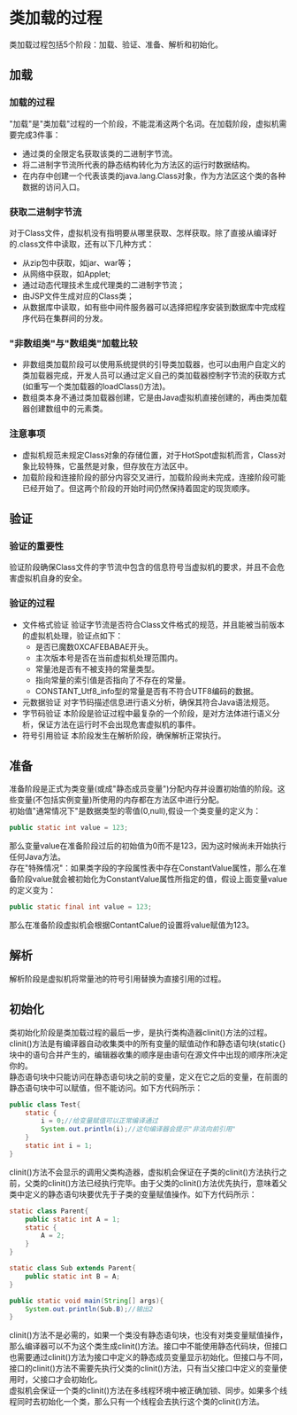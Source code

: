 # 类加载的过程  
类加载过程包括5个阶段：加载、验证、准备、解析和初始化。
## 加载
### 加载的过程
"加载"是"类加载"过程的一个阶段，不能混淆这两个名词。在加载阶段，虚拟机需要完成3件事：
- 通过类的全限定名获取该类的二进制字节流。
- 将二进制字节流所代表的静态结构转化为方法区的运行时数据结构。
- 在内存中创建一个代表该类的java.lang.Class对象，作为方法区这个类的各种数据的访问入口。
### 获取二进制字节流
对于Class文件，虚拟机没有指明要从哪里获取、怎样获取。除了直接从编译好的.class文件中读取，还有以下几种方式：
- 从zip包中获取，如jar、war等；
- 从网络中获取，如Applet;
- 通过动态代理技术生成代理类的二进制字节流；
- 由JSP文件生成对应的Class类；
- 从数据库中读取，如有些中间件服务器可以选择把程序安装到数据库中完成程序代码在集群间的分发。  

### "非数组类"与"数组类"加载比较
- 非数组类加载阶段可以使用系统提供的引导类加载器，也可以由用户自定义的类加载器完成，开发人员可以通过定义自己的类加载器控制字节流的获取方式(如重写一个类加载器的loadClass()方法)。
- 数组类本身不通过类加载器创建，它是由Java虚拟机直接创建的，再由类加载器创建数组中的元素类。

### 注意事项
- 虚拟机规范未规定Class对象的存储位置，对于HotSpot虚拟机而言，Class对象比较特殊，它虽然是对象，但存放在方法区中。
- 加载阶段和连接阶段的部分内容交叉进行，加载阶段尚未完成，连接阶段可能已经开始了。但这两个阶段的开始时间仍然保持着固定的现货顺序。

## 验证
### 验证的重要性  
验证阶段确保Class文件的字节流中包含的信息符号当虚拟机的要求，并且不会危害虚拟机自身的安全。
### 验证的过程
- 文件格式验证 验证字节流是否符合Class文件格式的规范，并且能被当前版本的虚拟机处理，验证点如下：  
    - 是否已魔数0XCAFEBABAE开头。
    - 主次版本号是否在当前虚拟机处理范围内。
    - 常量池是否有不被支持的常量类型。
    - 指向常量的索引值是否指向了不存在的常量。
    - CONSTANT_Utf8_info型的常量是否有不符合UTF8编码的数据。  
- 元数据验证 对字节码描述信息进行语义分析，确保其符合Java语法规范。
- 字节码验证 本阶段是验证过程中最复杂的一个阶段，是对方法体进行语义分析，保证方法在运行时不会出现危害虚拟机的事件。
- 符号引用验证 本阶段发生在解析阶段，确保解析正常执行。
## 准备
准备阶段是正式为类变量(或成"静态成员变量")分配内存并设置初始值的阶段。这些变量(不包括实例变量)所使用的内存都在方法区中进行分配。  
初始值"通常情况下"是数据类型的零值(0,null),假设一个类变量的定义为：
```java
public static int value = 123;
```
那么变量value在准备阶段过后的初始值为0而不是123，因为这时候尚未开始执行任何Java方法。  
存在"特殊情况"：如果类字段的字段属性表中存在ConstantValue属性，那么在准备阶段value就会被初始化为ConstantValue属性所指定的值，假设上面变量value的定义变为：
```java
public static final int value = 123;
```
那么在准备阶段虚拟机会根据ContantCalue的设置将value赋值为123。

## 解析
解析阶段是虚拟机将常量池的符号引用替换为直接引用的过程。
## 初始化
类初始化阶段是类加载过程的最后一步，是执行类构造器clinit()方法的过程。  
clinit()方法是有编译器自动收集类中的所有变量的赋值动作和静态语句块(static{}块中的语句合并产生的，编辑器收集的顺序是由语句在源文件中出现的顺序所决定你的。  
静态语句块中只能访问在静态语句块之前的变量，定义在它之后的变量，在前面的静态语句块中可以赋值，但不能访问。如下方代码所示：  
```java
public class Test{
    static {
        i = 0;//给变量赋值可以正常编译通过
        System.out.println(i);//这句编译器会提示"非法向前引用"
    }
    static int i = 1;
}
```
clinit()方法不会显示的调用父类构造器，虚拟机会保证在子类的clinit()方法执行之前，父类的clinit()方法已经执行完毕。由于父类的clinit()方法优先执行，意味着父类中定义的静态语句块要优先于子类的变量赋值操作。如下方代码所示：  
```java
static class Parent{
    public static int A = 1;
    static {
        A = 2;
    }
}

static class Sub extends Parent{
    public static int B = A;
}

public static void main(String[] args){
    System.out.println(Sub.B);//输出2
}
```
clinit()方法不是必需的，如果一个类没有静态语句块，也没有对类变量赋值操作，那么编译器可以不为这个类生成clinit()方法。接口中不能使用静态代码块，但接口也需要通过clinit()方法为接口中定义的静态成员变量显示初始化。但接口与不同，接口的clinit()方法不需要先执行父类的clinit()方法，只有当父接口中定义的变量使用时，父接口才会初始化。  
虚拟机会保证一个类的clinit()方法在多线程环境中被正确加锁、同步。如果多个线程同时去初始化一个类，那么只有一个线程会去执行这个类的clinit()方法。
